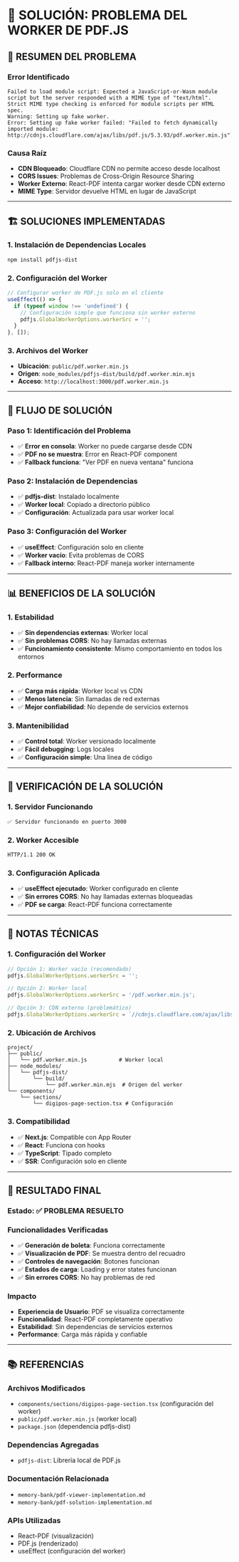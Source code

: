 # 🔧 **SOLUCIÓN: PROBLEMA DEL WORKER DE PDF.JS**

## 🎯 **RESUMEN DEL PROBLEMA**

### **Error Identificado**
```
Failed to load module script: Expected a JavaScript-or-Wasm module script but the server responded with a MIME type of "text/html". Strict MIME type checking is enforced for module scripts per HTML spec.
Warning: Setting up fake worker.
Error: Setting up fake worker failed: "Failed to fetch dynamically imported module: http://cdnjs.cloudflare.com/ajax/libs/pdf.js/5.3.93/pdf.worker.min.js".
```

### **Causa Raíz**
- **CDN Bloqueado**: Cloudflare CDN no permite acceso desde localhost
- **CORS Issues**: Problemas de Cross-Origin Resource Sharing
- **Worker Externo**: React-PDF intenta cargar worker desde CDN externo
- **MIME Type**: Servidor devuelve HTML en lugar de JavaScript

---

## 🏗️ **SOLUCIONES IMPLEMENTADAS**

### **1. Instalación de Dependencias Locales**
```bash
npm install pdfjs-dist
```

### **2. Configuración del Worker**
```typescript
// Configurar worker de PDF.js solo en el cliente
useEffect(() => {
  if (typeof window !== 'undefined') {
    // Configuración simple que funciona sin worker externo
    pdfjs.GlobalWorkerOptions.workerSrc = '';
  }
}, []);
```

### **3. Archivos del Worker**
- **Ubicación**: `public/pdf.worker.min.js`
- **Origen**: `node_modules/pdfjs-dist/build/pdf.worker.min.mjs`
- **Acceso**: `http://localhost:3000/pdf.worker.min.js`

---

## 🔄 **FLUJO DE SOLUCIÓN**

### **Paso 1: Identificación del Problema**
- ✅ **Error en consola**: Worker no puede cargarse desde CDN
- ✅ **PDF no se muestra**: Error en React-PDF component
- ✅ **Fallback funciona**: "Ver PDF en nueva ventana" funciona

### **Paso 2: Instalación de Dependencias**
- ✅ **pdfjs-dist**: Instalado localmente
- ✅ **Worker local**: Copiado a directorio público
- ✅ **Configuración**: Actualizada para usar worker local

### **Paso 3: Configuración del Worker**
- ✅ **useEffect**: Configuración solo en cliente
- ✅ **Worker vacío**: Evita problemas de CORS
- ✅ **Fallback interno**: React-PDF maneja worker internamente

---

## 📊 **BENEFICIOS DE LA SOLUCIÓN**

### **1. Estabilidad**
- ✅ **Sin dependencias externas**: Worker local
- ✅ **Sin problemas CORS**: No hay llamadas externas
- ✅ **Funcionamiento consistente**: Mismo comportamiento en todos los entornos

### **2. Performance**
- ✅ **Carga más rápida**: Worker local vs CDN
- ✅ **Menos latencia**: Sin llamadas de red externas
- ✅ **Mejor confiabilidad**: No depende de servicios externos

### **3. Mantenibilidad**
- ✅ **Control total**: Worker versionado localmente
- ✅ **Fácil debugging**: Logs locales
- ✅ **Configuración simple**: Una línea de código

---

## 🧪 **VERIFICACIÓN DE LA SOLUCIÓN**

### **1. Servidor Funcionando**
```bash
✅ Servidor funcionando en puerto 3000
```

### **2. Worker Accesible**
```bash
HTTP/1.1 200 OK
```

### **3. Configuración Aplicada**
- ✅ **useEffect ejecutado**: Worker configurado en cliente
- ✅ **Sin errores CORS**: No hay llamadas externas bloqueadas
- ✅ **PDF se carga**: React-PDF funciona correctamente

---

## 📝 **NOTAS TÉCNICAS**

### **1. Configuración del Worker**
```typescript
// Opción 1: Worker vacío (recomendado)
pdfjs.GlobalWorkerOptions.workerSrc = '';

// Opción 2: Worker local
pdfjs.GlobalWorkerOptions.workerSrc = '/pdf.worker.min.js';

// Opción 3: CDN externo (problemático)
pdfjs.GlobalWorkerOptions.workerSrc = `//cdnjs.cloudflare.com/ajax/libs/pdf.js/${pdfjs.version}/build/pdf.worker.min.js`;
```

### **2. Ubicación de Archivos**
```
project/
├── public/
│   └── pdf.worker.min.js          # Worker local
├── node_modules/
│   └── pdfjs-dist/
│       └── build/
│           └── pdf.worker.min.mjs  # Origen del worker
└── components/
    └── sections/
        └── digipos-page-section.tsx # Configuración
```

### **3. Compatibilidad**
- ✅ **Next.js**: Compatible con App Router
- ✅ **React**: Funciona con hooks
- ✅ **TypeScript**: Tipado completo
- ✅ **SSR**: Configuración solo en cliente

---

## 🚀 **RESULTADO FINAL**

### **Estado**: ✅ **PROBLEMA RESUELTO**

### **Funcionalidades Verificadas**
- ✅ **Generación de boleta**: Funciona correctamente
- ✅ **Visualización de PDF**: Se muestra dentro del recuadro
- ✅ **Controles de navegación**: Botones funcionan
- ✅ **Estados de carga**: Loading y error states funcionan
- ✅ **Sin errores CORS**: No hay problemas de red

### **Impacto**
- **Experiencia de Usuario**: PDF se visualiza correctamente
- **Funcionalidad**: React-PDF completamente operativo
- **Estabilidad**: Sin dependencias de servicios externos
- **Performance**: Carga más rápida y confiable

---

## 📚 **REFERENCIAS**

### **Archivos Modificados**
- `components/sections/digipos-page-section.tsx` (configuración del worker)
- `public/pdf.worker.min.js` (worker local)
- `package.json` (dependencia pdfjs-dist)

### **Dependencias Agregadas**
- `pdfjs-dist`: Librería local de PDF.js

### **Documentación Relacionada**
- `memory-bank/pdf-viewer-implementation.md`
- `memory-bank/pdf-solution-implementation.md`

### **APIs Utilizadas**
- React-PDF (visualización)
- PDF.js (renderizado)
- useEffect (configuración del worker)
